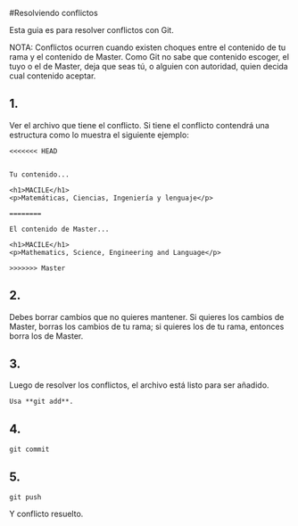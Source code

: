 #Resolviendo conflictos

Esta guia es para resolver conflictos con Git.

NOTA: Conflictos ocurren cuando existen choques entre el contenido de tu rama y el contenido de Master. Como Git no sabe que contenido escoger, el tuyo o el de Master, deja que seas tú, o alguien con autoridad, quien decida cual contenido aceptar.

## 1. 
Ver el archivo que tiene el conflicto.
Si tiene el conflicto contendrá una estructura como lo muestra el siguiente ejemplo:

```
<<<<<<< HEAD


Tu contenido...

<h1>MACILE</h1>
<p>Matemáticas, Ciencias, Ingeniería y lenguaje</p>

========

El contenido de Master...

<h1>MACILE</h1>
<p>Mathematics, Science, Engineering and Language</p>

>>>>>>> Master
```

## 2.
 Debes borrar cambios que no quieres mantener. Si quieres los cambios de Master, borras los cambios de tu rama; si quieres los de tu rama, entonces borra los de Master.

## 3. 
 Luego de resolver los conflictos, el archivo está listo para ser añadido. 
```
Usa **git add**.
```

## 4.
 ```
 git commit
 ```

## 5. 
```
git push
```

Y conflicto resuelto. 